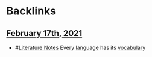 
# Backlinks
## [February 17th, 2021](<February 17th, 2021.md>)
- #[Literature Notes](<Literature Notes.md>) Every [language](<language.md>) has its [vocabulary](<vocabulary.md>)

